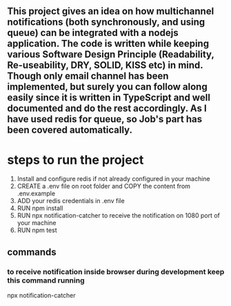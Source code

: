 ## This project gives an idea on how multichannel notifications (both synchronously, and using queue) can be integrated with a nodejs application. The code is written while keeping various Software Design Principle (Readability, Re-useability, DRY, SOLID, KISS etc) in mind. Though only email channel has been implemented, but surely you can follow along easily since it is written in TypeScript and well documented and do the rest accordingly. As I have used redis for queue, so Job's part has been covered automatically.

# steps to run the project
1. Install and configure redis if not already configured in your machine
2. CREATE a .env file on root folder and COPY the content from .env.example
3. ADD your redis credentials in .env file
4. RUN npm install
6. RUN npx notification-catcher to receive the notification on 1080 port of your machine
5. RUN npm test

## commands
### to receive notification inside browser during development keep this command running
npx notification-catcher


